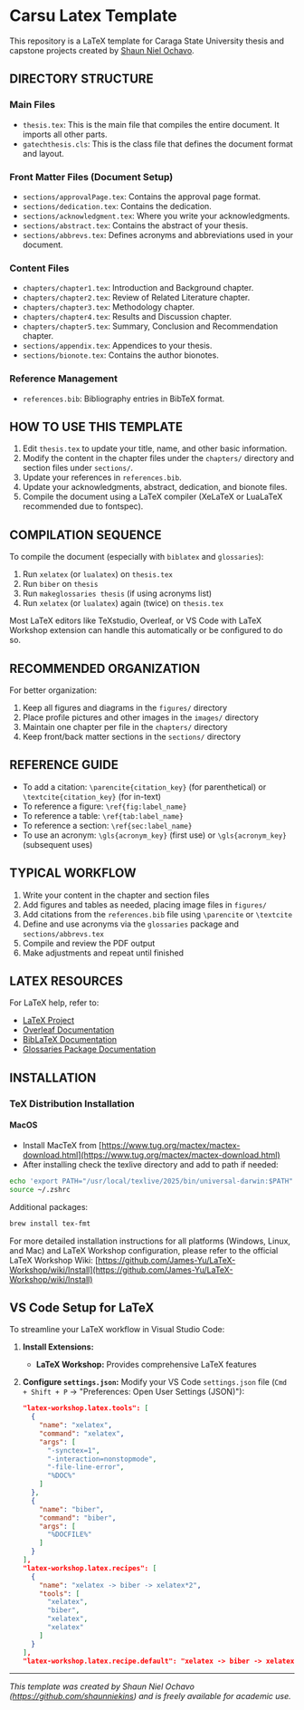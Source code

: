 # Carsu Latex Template

This repository is a LaTeX template for Caraga State University thesis and capstone projects created by [Shaun Niel Ochavo](https://github.com/shaunniekins).

## DIRECTORY STRUCTURE

### Main Files

- `thesis.tex`: This is the main file that compiles the entire document. It imports all other parts.
- `gatechthesis.cls`: This is the class file that defines the document format and layout.

### Front Matter Files (Document Setup)

- `sections/approvalPage.tex`: Contains the approval page format.
- `sections/dedication.tex`: Contains the dedication.
- `sections/acknowledgment.tex`: Where you write your acknowledgments.
- `sections/abstract.tex`: Contains the abstract of your thesis.
- `sections/abbrevs.tex`: Defines acronyms and abbreviations used in your document.

### Content Files

- `chapters/chapter1.tex`: Introduction and Background chapter.
- `chapters/chapter2.tex`: Review of Related Literature chapter.
- `chapters/chapter3.tex`: Methodology chapter.
- `chapters/chapter4.tex`: Results and Discussion chapter.
- `chapters/chapter5.tex`: Summary, Conclusion and Recommendation chapter.
- `sections/appendix.tex`: Appendices to your thesis.
- `sections/bionote.tex`: Contains the author bionotes.

### Reference Management

- `references.bib`: Bibliography entries in BibTeX format.

## HOW TO USE THIS TEMPLATE

1. Edit `thesis.tex` to update your title, name, and other basic information.
2. Modify the content in the chapter files under the `chapters/` directory and section files under `sections/`.
3. Update your references in `references.bib`.
4. Update your acknowledgments, abstract, dedication, and bionote files.
5. Compile the document using a LaTeX compiler (XeLaTeX or LuaLaTeX recommended due to fontspec).

## COMPILATION SEQUENCE

To compile the document (especially with `biblatex` and `glossaries`):

1. Run `xelatex` (or `lualatex`) on `thesis.tex`
2. Run `biber` on `thesis`
3. Run `makeglossaries thesis` (if using acronyms list)
4. Run `xelatex` (or `lualatex`) again (twice) on `thesis.tex`

Most LaTeX editors like TeXstudio, Overleaf, or VS Code with LaTeX Workshop extension can handle this automatically or be configured to do so.

## RECOMMENDED ORGANIZATION

For better organization:

1. Keep all figures and diagrams in the `figures/` directory
2. Place profile pictures and other images in the `images/` directory
3. Maintain one chapter per file in the `chapters/` directory
4. Keep front/back matter sections in the `sections/` directory

## REFERENCE GUIDE

- To add a citation: `\parencite{citation_key}` (for parenthetical) or `\textcite{citation_key}` (for in-text)
- To reference a figure: `\ref{fig:label_name}`
- To reference a table: `\ref{tab:label_name}`
- To reference a section: `\ref{sec:label_name}`
- To use an acronym: `\gls{acronym_key}` (first use) or `\gls{acronym_key}` (subsequent uses)

## TYPICAL WORKFLOW

1. Write your content in the chapter and section files
2. Add figures and tables as needed, placing image files in `figures/`
3. Add citations from the `references.bib` file using `\parencite` or `\textcite`
4. Define and use acronyms via the `glossaries` package and `sections/abbrevs.tex`
5. Compile and review the PDF output
6. Make adjustments and repeat until finished

## LATEX RESOURCES

For LaTeX help, refer to:

- [LaTeX Project](https://www.latex-project.org/)
- [Overleaf Documentation](https://www.overleaf.com/learn)
- [BibLaTeX Documentation](https://ctan.org/pkg/biblatex)
- [Glossaries Package Documentation](https://ctan.org/pkg/glossaries)

## INSTALLATION

### TeX Distribution Installation

#### MacOS

- Install MacTeX from [https://www.tug.org/mactex/mactex-download.html](https://www.tug.org/mactex/mactex-download.html)
- After installing check the texlive directory and add to path if needed:

```zsh
echo 'export PATH="/usr/local/texlive/2025/bin/universal-darwin:$PATH"' >> ~/.zshrc
source ~/.zshrc
```

Additional packages:

```zsh
brew install tex-fmt
```

For more detailed installation instructions for all platforms (Windows, Linux, and Mac) and LaTeX Workshop configuration, please refer to the official LaTeX Workshop Wiki: [https://github.com/James-Yu/LaTeX-Workshop/wiki/Install](https://github.com/James-Yu/LaTeX-Workshop/wiki/Install)

## VS Code Setup for LaTeX

To streamline your LaTeX workflow in Visual Studio Code:

1. **Install Extensions:**
   - **LaTeX Workshop:** Provides comprehensive LaTeX features

2. **Configure `settings.json`:**
   Modify your VS Code `settings.json` file (`Cmd + Shift + P` -> "Preferences: Open User Settings (JSON)"):

   ```json
   "latex-workshop.latex.tools": [
     {
       "name": "xelatex",
       "command": "xelatex",
       "args": [
         "-synctex=1",
         "-interaction=nonstopmode",
         "-file-line-error",
         "%DOC%"
       ]
     },
     {
       "name": "biber",
       "command": "biber",
       "args": [
         "%DOCFILE%"
       ]
     }
   ],
   "latex-workshop.latex.recipes": [
     {
       "name": "xelatex -> biber -> xelatex*2",
       "tools": [
         "xelatex",
         "biber",
         "xelatex",
         "xelatex"
       ]
     }
   ],
   "latex-workshop.latex.recipe.default": "xelatex -> biber -> xelatex*2",
   ```

---

*This template was created by Shaun Niel Ochavo (<https://github.com/shaunniekins>) and is freely available for academic use.*
